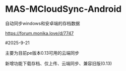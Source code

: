 # MAS-MCloudSync-Android
自动同步windows和安卓端的存档数据

https://forum.monika.love/d/7747

#2025-9-21

主要为目前pe版本0.13可用的云端同步

新增功能下载存档、仅上传、云端同步、兼容旧版(0.13)
